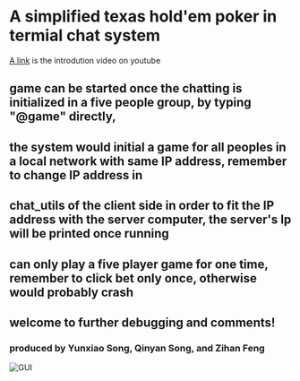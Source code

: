 # A simplified texas hold'em poker in termial chat system

[A link](https://www.youtube.com/watch?v=x4OF11UMMh8) is the introdution video on youtube

## game can be started once the chatting is initialized in a five people group, by typing "@game" directly,


## the system would initial a game for all peoples in a local network with same IP address, remember to change IP address in 


## chat_utils of the client side in order to fit the IP address with the server computer, the server's Ip will be printed once running 


## can only play a five player game for one time, remember to click bet only once, otherwise would probably crash


## welcome to further debugging and comments!


### produced by Yunxiao Song, Qinyan Song, and Zihan Feng 


![GUI](https://s1.ax1x.com/2018/05/15/CsNoCV.jpg)
